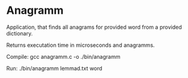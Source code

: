 # Anagramm
Application, that finds all anagrams for provided word from a provided dictionary.

Returns executation time in microseconds and anagramms.

Compile: gcc anagramm.c -o ./bin/anagramm

Run: ./bin/anagramm lemmad.txt word
